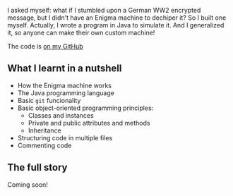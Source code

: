 I asked myself: what if I stumbled upon a German WW2 encrypted message, but I didn't have an Enigma machine to dechiper it? So I built one myself. Actually, I wrote a program in Java to simulate it. And I generalized it, so anyone can make their own custom machine!

<!--more-->

The code is [on my GitHub](github.com/marcellofonda/enigma)

## What I learnt in a nutshell
* How the Enigma machine works
* The Java programming language
* Basic `git` funcionality
* Basic object-oriented programming principles:
  * Classes and instances
  * Private and public attributes and methods
  * Inheritance
* Structuring code in multiple files
* Commenting code

## The full story

Coming soon!
